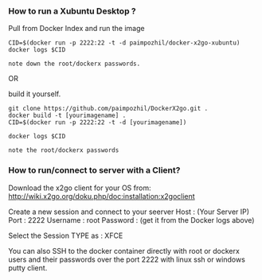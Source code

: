 
### How to run a Xubuntu Desktop  ?

Pull from Docker Index and run the image

```
CID=$(docker run -p 2222:22 -t -d paimpozhil/docker-x2go-xubuntu)
docker logs $CID

note down the root/dockerx passwords.
```

OR

build it yourself.

```
git clone https://github.com/paimpozhil/DockerX2go.git .
docker build -t [yourimagename] .
CID=$(docker run -p 2222:22 -t -d [yourimagename])

docker logs $CID

note the root/dockerx passwords
```

### How to run/connect to server with a Client?

Download the x2go client for your OS from:
http://wiki.x2go.org/doku.php/doc:installation:x2goclient

Create a new session and connect to your seerver
Host : (Your Server IP) Port : 2222 Username : root Password : (get it from the Docker logs above)

Select the Session TYPE as : XFCE

You can also SSH to the docker container directly with root or dockerx users and their passwords over the port 2222 with linux ssh or windows putty client.
